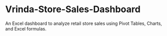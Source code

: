 # Vrinda-Store-Sales-Dashboard
An Excel dashboard to analyze retail store sales using Pivot Tables, Charts, and Excel formulas.
